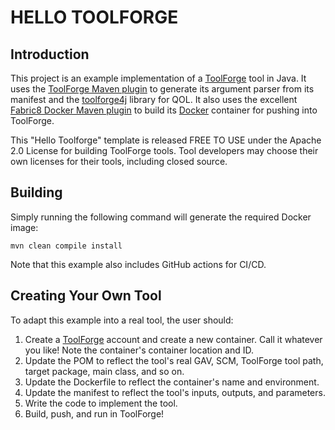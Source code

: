 # HELLO TOOLFORGE

## Introduction

This project is an example implementation of a
[ToolForge](https://app.toolforge.io/) tool in Java. It uses the [ToolForge
Maven plugin](https://github.com/toolforgeio/toolforge-maven-plugin) to
generate its argument parser from its manifest and the
[toolforge4j](https://github.com/toolforgeio/toolforge4j) library for QOL.
It also uses the excellent
[Fabric8 Docker Maven plugin](https://dmp.fabric8.io/) to build its
[Docker](https://www.docker.com/) container for pushing into ToolForge.

This "Hello Toolforge" template is released FREE TO USE under the Apache 2.0
License for building ToolForge tools. Tool developers may choose their own
licenses for their tools, including closed source.

## Building

Simply running the following command will generate the required Docker image:

    mvn clean compile install

Note that this example also includes GitHub actions for CI/CD.

## Creating Your Own Tool
    
To adapt this example into a real tool, the user should:

1. Create a [ToolForge](https://www.toolforge.io) account and create a new
   container. Call it whatever you like! Note the container's container location
   and ID.
2. Update the POM to reflect the tool's real GAV, SCM, ToolForge tool path,
   target package, main class, and so on.
3. Update the Dockerfile to reflect the container's name and environment.
4. Update the manifest to reflect the tool's inputs, outputs, and parameters.
5. Write the code to implement the tool.
6. Build, push, and run in ToolForge!
